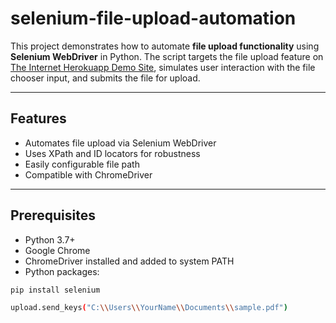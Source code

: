 # selenium-file-upload-automation
This project demonstrates how to automate **file upload functionality** using **Selenium WebDriver** in Python. The script targets the file upload feature on [The Internet Herokuapp Demo Site](https://the-internet.herokuapp.com/upload), simulates user interaction with the file chooser input, and submits the file for upload.

---

##  Features

- Automates file upload via Selenium WebDriver
- Uses XPath and ID locators for robustness
- Easily configurable file path
- Compatible with ChromeDriver


---

##  Prerequisites

- Python 3.7+
- Google Chrome
- ChromeDriver installed and added to system PATH
- Python packages:

```bash
pip install selenium

upload.send_keys("C:\\Users\\YourName\\Documents\\sample.pdf")


